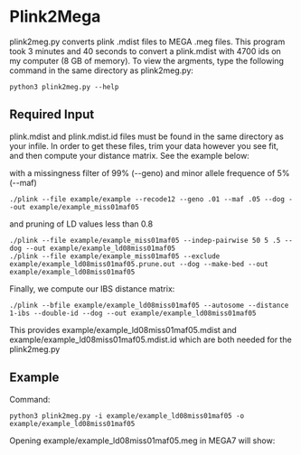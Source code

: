 # Plink2Mega
plink2meg.py converts plink .mdist files to MEGA .meg files. This program took 3 minutes and 40 seconds to convert a plink.mdist with 4700 ids on my computer (8 GB of memory). To view the argments, type the following command in the same directory as plink2meg.py:
```
python3 plink2meg.py --help
```

## Required Input 
plink.mdist and plink.mdist.id files must be found in the same directory as your infile. 
In order to get these files, trim your data however you see fit, and then compute your distance matrix. See the example below:

with a missingness filter of 99% (--geno) and minor allele frequence of 5% (--maf)
```
./plink --file example/example --recode12 --geno .01 --maf .05 --dog --out example/example_miss01maf05
```
and pruning of LD values less than 0.8
```
./plink --file example/example_miss01maf05 --indep-pairwise 50 5 .5 --dog --out example/example_ld08miss01maf05
./plink --file example/example_miss01maf05 --exclude example/example_ld08miss01maf05.prune.out --dog --make-bed --out example/example_ld08miss01maf05
```

Finally, we compute our IBS distance matrix:
```
./plink --bfile example/example_ld08miss01maf05 --autosome --distance 1-ibs --double-id --dog --out example/example_ld08miss01maf05
```

This provides example/example_ld08miss01maf05.mdist and example/example_ld08miss01maf05.mdist.id which are both needed for the plink2meg.py

## Example
Command:
```
python3 plink2meg.py -i example/example_ld08miss01maf05 -o example/example_ld08miss01maf05
```
Opening example/example_ld08miss01maf05.meg in MEGA7 will show: 
